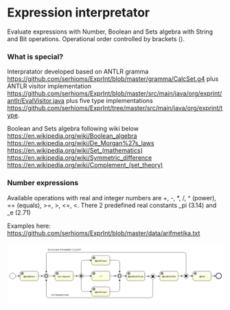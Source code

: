 # Expression interpretator

Evaluate expressions with Number, Boolean and Sets algebra with String and Bit operations. Operational order controlled by brackets ().

### What is special?

Interpratator developed based on ANTLR gramma
https://github.com/serhioms/ExprInt/blob/master/gramma/CalcSet.g4 
plus ANTLR visitor implementation https://github.com/serhioms/ExprInt/blob/master/src/main/java/org/exprint/antlr/EvalVisitor.java
plus five type implementations https://github.com/serhioms/ExprInt/tree/master/src/main/java/org/exprint/type.

Boolean and Sets algebra following wiki below
    https://en.wikipedia.org/wiki/Boolean_algebra
    https://en.wikipedia.org/wiki/De_Morgan%27s_laws
    https://en.wikipedia.org/wiki/Set_(mathematics)
    https://en.wikipedia.org/wiki/Symmetric_difference
    https://en.wikipedia.org/wiki/Complement_(set_theory)

### Number expressions
Available operations with real and integer numbers are +, -, *, /, ^ (power), == (equals), >=, >, <=, <.
There 2 predefined real constants _pi (3.14) and  _e (2.71)

Examples here:
    https://github.com/serhioms/ExprInt/blob/master/data/arifmetika.txt

![alt text](https://github.com/serhioms/MultiTest/blob/master/result/MultiTest%20diagram.png)



